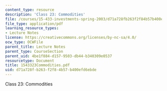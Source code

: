 ```yaml
---
content_type: resource
description: 'Class 23: Commodities'
file: /courses/15-433-investments-spring-2003/d71a728fb263f2f84b57b400efd6ebde_1543323Commodities.pdf
file_type: application/pdf
learning_resource_types:
- Lecture Notes
license: https://creativecommons.org/licenses/by-nc-sa/4.0/
ocw_type: OCWFile
parent_title: Lecture Notes
parent_type: CourseSection
parent_uid: 4be1f884-d157-9503-db44-b340309e0537
resourcetype: Document
title: 1543323Commodities.pdf
uid: d71a728f-b263-f2f8-4b57-b400efd6ebde
---
```

Class 23: Commodities